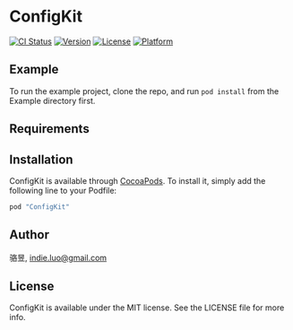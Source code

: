 # ConfigKit

[![CI Status](http://img.shields.io/travis/骆昱/ConfigKit.svg?style=flat)](https://travis-ci.org/骆昱/ConfigKit)
[![Version](https://img.shields.io/cocoapods/v/ConfigKit.svg?style=flat)](http://cocoapods.org/pods/ConfigKit)
[![License](https://img.shields.io/cocoapods/l/ConfigKit.svg?style=flat)](http://cocoapods.org/pods/ConfigKit)
[![Platform](https://img.shields.io/cocoapods/p/ConfigKit.svg?style=flat)](http://cocoapods.org/pods/ConfigKit)

## Example

To run the example project, clone the repo, and run `pod install` from the Example directory first.

## Requirements

## Installation

ConfigKit is available through [CocoaPods](http://cocoapods.org). To install
it, simply add the following line to your Podfile:

```ruby
pod "ConfigKit"
```

## Author

骆昱, indie.luo@gmail.com

## License

ConfigKit is available under the MIT license. See the LICENSE file for more info.
